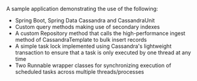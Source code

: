 A sample application demonstrating the use of the following:

* Spring Boot, Spring Data Cassandra and CassandraUnit
* Custom query methods making use of secondary indexes
* A custom Repository method that calls the high-performance ingest method of CassandraTemplate to bulk insert records
* A simple task lock implemented using Cassandra's lightweight transaction to ensure that a task is only executed by one thread at any time
* Two Runnable wrapper classes for synchronizing execution of scheduled tasks across multiple threads/processes
